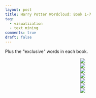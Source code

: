 ```yaml
---
layout: post
title: Harry Potter Wordcloud: Book 1-7
tag:
  - visualization
  - text mining
comments: true
draft: false
---
```


Plus the "exclusive" words in each book.

<div align="center">
  <img src="https://shawenyao.github.io/R/ouput/wordcloud/1.png" />
</div>

<div align="center">
  <img src="https://shawenyao.github.io/R/ouput/wordcloud/2.png" />
</div>

<div align="center">
  <img src="https://shawenyao.github.io/R/ouput/wordcloud/3.png" />
</div>

<div align="center">
  <img src="https://shawenyao.github.io/R/ouput/wordcloud/4.png" />
</div>

<div align="center">
  <img src="https://shawenyao.github.io/R/ouput/wordcloud/5.png" />
</div>

<div align="center">
  <img src="https://shawenyao.github.io/R/ouput/wordcloud/6.png" />
</div>

<div align="center">
  <img src="https://shawenyao.github.io/R/ouput/wordcloud/7.png" />
</div>
